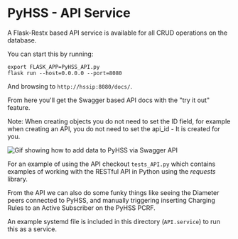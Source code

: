 # PyHSS - API Service

A Flask-Restx based API service is available for all CRUD operations on the database.

You can start this by running:

```
export FLASK_APP=PyHSS_API.py
flask run --host=0.0.0.0 --port=8080
```

And browsing to ``http://hssip:8080/docs/``.

From here you'll get the Swagger based API docs with the "try it out" feature.

Note: When creating objects you do not need to set the ID field, for example when creating an API, you do not need to set the api_id - It is created for you.

![Gif showing how to add data to PyHSS via Swagger API](https://github.com/nickvsnetworking/pyhss/raw/master/docs/images/PyHSS_API_Swagger.gif)

For an example of using the API checkout `tests_API.py` which contains examples of working with the RESTful API in Python using the *requests* library.

From the API we can also do some funky things like seeing the Diameter peers connected to PyHSS, and manually triggering inserting Charging Rules to an Active Subscriber on the PyHSS PCRF.

An example systemd file is included in this directory (``API.service``) to run this as a service.
